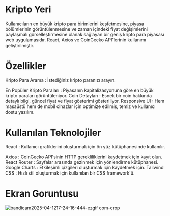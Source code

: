 # Kripto Yeri
Kullanıcıların en büyük kripto para birimlerini keşfetmesine, piyasa bölümlerinin görüntülenmesine ve zaman içindeki fiyat değişimlerini paylaşmalı görselleştirmesine olanak sağlayan bir geniş kripto para piyasası web uygulamasıdır. React, Axios ve CoinGecko API'lerinin kullanımı geliştirilmiştir.

 # Özellikler
Kripto Para Arama : İstediğiniz kripto paranızı arayın.

En Popüler Kripto Paraları : Piyasanın kapitalizasyonuna göre en büyük kripto paraları görüntüleniyor.
Coin Detayları : Esnek bir coin hakkında detaylı bilgi, güncel fiyat ve fiyat gösterimi gösteriliyor.
Responsive UI : Hem masaüstü hem de mobil cihazlar için optimize edilmiş, temiz ve kullanıcı dostu yazılım.
# Kullanılan Teknolojiler
React : Kullanıcı grafiklerini oluşturmak için ön yüz kütüphanesinde kullanılır.

Axios : CoinGecko API'sinin HTTP gerekliliklerini kaydetmek için kayıt olun.
React Router : Sayfalar arasında gezinmek için yönlendirme kütüphanesi.
Google Charts : Etkileşimli çizgileri oluşturmak için kaydetmek için.
Tailwind CSS : Hızlı stil oluşturmak için kullanılan bir CSS framework'ü.
# Ekran Goruntusu
![bandicam2025-04-1217-24-16-444-ezgif com-crop](https://github.com/user-attachments/assets/3d743696-dbf9-453f-871e-2fe41dbea7a7)
